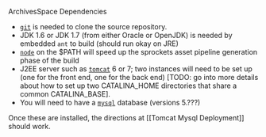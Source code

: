 ArchivesSpace Dependencies

 * [`git`](http://git-scm.com) is needed to clone the source repository.
 * JDK 1.6 or JDK 1.7 (from either Oracle or OpenJDK) is needed by embedded `ant` to build (should run okay on JRE)
 * [`node`](http://nodejs.org) on the $PATH will speed up the sprockets asset pipeline generation phase of the build
 * J2EE server such as [`tomcat`](http://tomcat.apache.org) 6 or 7; two instances will need to be set up (one for the front end, one for the back end) [TODO: go into more details about how to set up two CATALINA_HOME directories that share a common CATALINA_BASE].
 * You will need to have a [`mysql`](http://www.mysql.com) database (versions 5.???)

Once these are installed, the directions at [[Tomcat Mysql Deployment]] should work.